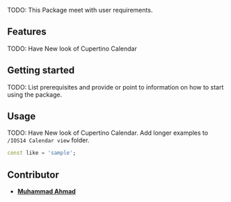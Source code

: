 <!--
This ios 14 calendar view we will update this shortly.
-->

TODO: This Package meet with user requirements.

## Features

TODO: Have New look of Cupertino Calendar

## Getting started

TODO: List prerequisites and provide or point to information on how to
start using the package.

## Usage

TODO: Have New look of Cupertino Calendar. Add longer examples
to `/IOS14 Calendar view` folder.

```dart
const like = 'sample';
```

## Contributor

- **[Muhammad Ahmad](https://www.linkedin.com/in/muhammad-ahmad-821963133)**
